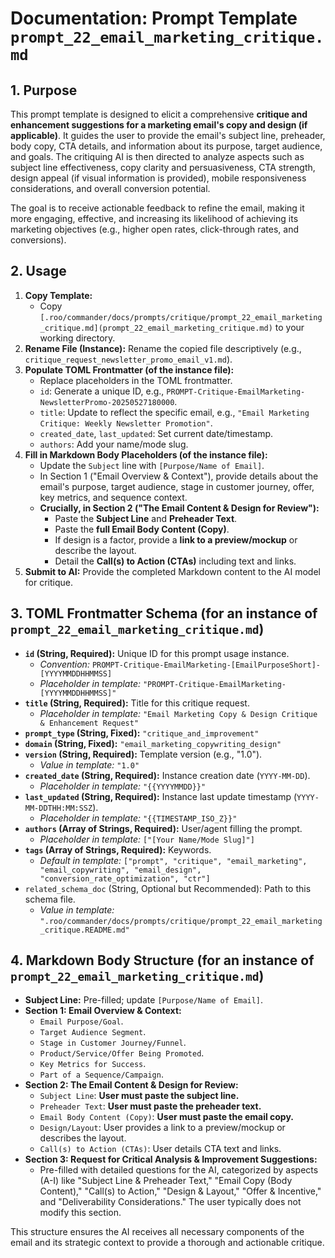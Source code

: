 # Documentation: Prompt Template `prompt_22_email_marketing_critique.md`

## 1. Purpose

This prompt template is designed to elicit a comprehensive **critique and enhancement suggestions for a marketing email's copy and design (if applicable)**. It guides the user to provide the email's subject line, preheader, body copy, CTA details, and information about its purpose, target audience, and goals. The critiquing AI is then directed to analyze aspects such as subject line effectiveness, copy clarity and persuasiveness, CTA strength, design appeal (if visual information is provided), mobile responsiveness considerations, and overall conversion potential.

The goal is to receive actionable feedback to refine the email, making it more engaging, effective, and increasing its likelihood of achieving its marketing objectives (e.g., higher open rates, click-through rates, and conversions).

## 2. Usage

1.  **Copy Template:**
    *   Copy `[.roo/commander/docs/prompts/critique/prompt_22_email_marketing_critique.md](prompt_22_email_marketing_critique.md)` to your working directory.
2.  **Rename File (Instance):** Rename the copied file descriptively (e.g., `critique_request_newsletter_promo_email_v1.md`).
3.  **Populate TOML Frontmatter (of the instance file):**
    *   Replace placeholders in the TOML frontmatter.
    *   `id`: Generate a unique ID, e.g., `PROMPT-Critique-EmailMarketing-NewsletterPromo-20250527180000`.
    *   `title`: Update to reflect the specific email, e.g., `"Email Marketing Critique: Weekly Newsletter Promotion"`.
    *   `created_date`, `last_updated`: Set current date/timestamp.
    *   `authors`: Add your name/mode slug.
4.  **Fill in Markdown Body Placeholders (of the instance file):**
    *   Update the `Subject` line with `[Purpose/Name of Email]`.
    *   In Section 1 ("Email Overview & Context"), provide details about the email's purpose, target audience, stage in customer journey, offer, key metrics, and sequence context.
    *   **Crucially, in Section 2 ("The Email Content & Design for Review"):**
        *   Paste the **Subject Line** and **Preheader Text**.
        *   Paste the **full Email Body Content (Copy)**.
        *   If design is a factor, provide a **link to a preview/mockup** or describe the layout.
        *   Detail the **Call(s) to Action (CTAs)** including text and links.
5.  **Submit to AI:** Provide the completed Markdown content to the AI model for critique.

## 3. TOML Frontmatter Schema (for an instance of `prompt_22_email_marketing_critique.md`)

*   **`id` (String, Required):** Unique ID for this prompt usage instance.
    *   *Convention:* `PROMPT-Critique-EmailMarketing-[EmailPurposeShort]-[YYYYMMDDHHMMSS]`
    *   *Placeholder in template:* `"PROMPT-Critique-EmailMarketing-[YYYYMMDDHHMMSS]"`
*   **`title` (String, Required):** Title for this critique request.
    *   *Placeholder in template:* `"Email Marketing Copy & Design Critique & Enhancement Request"`
*   **`prompt_type` (String, Fixed):** `"critique_and_improvement"`
*   **`domain` (String, Fixed):** `"email_marketing_copywriting_design"`
*   **`version` (String, Required):** Template version (e.g., "1.0").
    *   *Value in template:* `"1.0"`
*   **`created_date` (String, Required):** Instance creation date (`YYYY-MM-DD`).
    *   *Placeholder in template:* `"{{YYYYMMDD}}"`
*   **`last_updated` (String, Required):** Instance last update timestamp (`YYYY-MM-DDTHH:MM:SSZ`).
    *   *Placeholder in template:* `"{{TIMESTAMP_ISO_Z}}"`
*   **`authors` (Array of Strings, Required):** User/agent filling the prompt.
    *   *Placeholder in template:* `["[Your Name/Mode Slug]"]`
*   **`tags` (Array of Strings, Required):** Keywords.
    *   *Default in template:* `["prompt", "critique", "email_marketing", "email_copywriting", "email_design", "conversion_rate_optimization", "ctr"]`
*   `related_schema_doc` (String, Optional but Recommended): Path to this schema file.
    *   *Value in template:* `".roo/commander/docs/prompts/critique/prompt_22_email_marketing_critique.README.md"`

## 4. Markdown Body Structure (for an instance of `prompt_22_email_marketing_critique.md`)

*   **Subject Line:** Pre-filled; update `[Purpose/Name of Email]`.
*   **Section 1: Email Overview & Context:**
    *   `Email Purpose/Goal`.
    *   `Target Audience Segment`.
    *   `Stage in Customer Journey/Funnel`.
    *   `Product/Service/Offer Being Promoted`.
    *   `Key Metrics for Success`.
    *   `Part of a Sequence/Campaign`.
*   **Section 2: The Email Content & Design for Review:**
    *   `Subject Line`: **User must paste the subject line.**
    *   `Preheader Text`: **User must paste the preheader text.**
    *   `Email Body Content (Copy)`: **User must paste the email copy.**
    *   `Design/Layout`: User provides a link to a preview/mockup or describes the layout.
    *   `Call(s) to Action (CTAs)`: User details CTA text and links.
*   **Section 3: Request for Critical Analysis & Improvement Suggestions:**
    *   Pre-filled with detailed questions for the AI, categorized by aspects (A-I) like "Subject Line & Preheader Text," "Email Copy (Body Content)," "Call(s) to Action," "Design & Layout," "Offer & Incentive," and "Deliverability Considerations." The user typically does not modify this section.

This structure ensures the AI receives all necessary components of the email and its strategic context to provide a thorough and actionable critique.